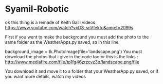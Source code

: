 # Syamil-Robotic
ok this thing is a remade of Keith Galli videos https://www.youtube.com/watch?v=D8-snVfekto&amp;t=2099s

First if you want to make the background you must add the photo to the same folder as the WeatherApps.py saved, so in this line

background_image = tk.PhotoImage(file='landscape.png')
You must download the photos that i give in the code too or this is the links : http://www.mediafire.com/file/tp1fg46zrzcvz3q/landscape.png/file

You download it and move it to a folder that your WeatherApp.py saved, or if you want more details, watch my videos 
